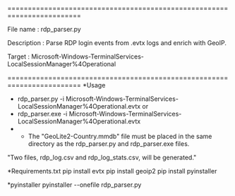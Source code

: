 ========================================================================

File name    : rdp_parser.py

Description  : Parse RDP login events from .evtx logs and enrich with GeoIP.

Target : Microsoft-Windows-TerminalServices-LocalSessionManager%4Operational

========================================================================
*Usage 
- rdp_parser.py -i Microsoft-Windows-TerminalServices-LocalSessionManager%4Operational.evtx
  or
- rdp_parser.exe -i Microsoft-Windows-TerminalServices-LocalSessionManager%4Operational.evtx
- 
  * The "GeoLite2-Country.mmdb" file must be placed in the same directory as the rdp_parser.py and rdp_parser.exe files.

"Two files, rdp_log.csv and rdp_log_stats.csv, will be generated."


*Requirements.txt
pip install evtx
pip install geoip2
pip install pyinstaller

*pyinstaller 
pyinstaller --onefile rdp_parser.py


